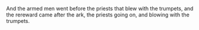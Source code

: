 And the armed men went before the priests that blew with the trumpets, and the rereward came after the ark, the priests going on, and blowing with the trumpets.
